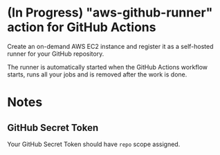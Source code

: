 # (In Progress) "aws-github-runner" action for GitHub Actions

Create an on-demand AWS EC2 instance and register it as a self-hosted runner for your GitHub repository.

The runner is automatically started when the GitHub Actions workflow starts, runs all your jobs and is removed after the work is done.

# Notes

## GitHub Secret Token

Your GitHub Secret Token should have `repo` scope assigned.
